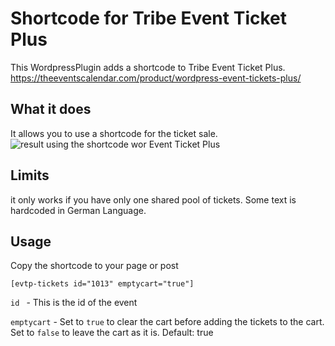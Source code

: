 # Shortcode for Tribe Event Ticket Plus

This WordpressPlugin adds a shortcode to  Tribe Event Ticket Plus.
https://theeventscalendar.com/product/wordpress-event-tickets-plus/

## What it does

It allows you to use a shortcode for the ticket sale. 
![result using the shortcode wor Event Ticket Plus](https://theeventscalendar.com/content/uploads/2018/02/ad543f036fbf3112.jpg)


## Limits
it only works if you have only one shared pool of tickets.
Some text is hardcoded in German Language. 



## Usage

Copy the shortcode to your page or post

`[evtp-tickets id="1013" emptycart="true"]
`

`id ` - This is the id of the event

`emptycart` - Set  to `true` to clear the cart before adding the tickets to the cart. 
Set to `false` to leave the cart as it is.
Default: true
